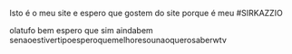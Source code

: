 Isto é o meu site e espero que gostem do site porque é meu 
#SIRKAZZIO

olatufo bem espero que sim aindabem senaoestivertipoesperoquemelhoresounaoquerosaberwtv